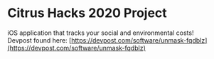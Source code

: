 # Citrus Hacks 2020 Project

iOS application that tracks your social and environmental costs!  
Devpost found here: [https://devpost.com/software/unmask-fqdblz](https://devpost.com/software/unmask-fqdblz)
